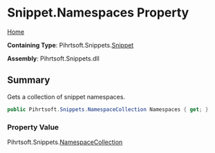 # Snippet\.Namespaces Property

[Home](../../../../README.md)

**Containing Type**: Pihrtsoft\.Snippets\.[Snippet](../README.md)

**Assembly**: Pihrtsoft\.Snippets\.dll

## Summary

Gets a collection of snippet namespaces\.

```csharp
public Pihrtsoft.Snippets.NamespaceCollection Namespaces { get; }
```

### Property Value

Pihrtsoft\.Snippets\.[NamespaceCollection](../../NamespaceCollection/README.md)

